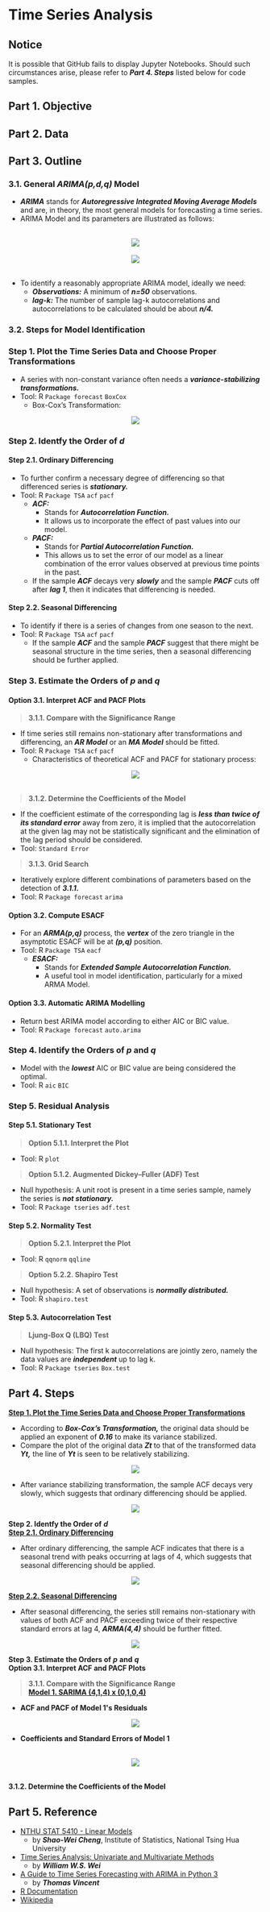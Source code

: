 # Time Series Analysis
## Notice
It is possible that GitHub fails to display Jupyter Notebooks. Should such circumstances arise, please refer to ***Part 4. Steps*** listed below for code samples.
## Part 1. Objective
## Part 2. Data
## Part 3. Outline
### 3.1. General ***ARIMA(p,d,q)*** Model
- ***ARIMA*** stands for ***Autoregressive Integrated Moving Average Models*** and are, in theory, the most general models for forecasting a time series.
- ARIMA Model and its parameters are illustrated as follows: 
<br>
<div align=center><img src="https://github.com/lclh813/Time_Series_Analysis/blob/master/F_1_ArimaModel.png"/></div>
<br>
<div align=center><img src="https://github.com/lclh813/Time_Series_Analysis/blob/master/F_2_ArimaParameter.png"/></div>
<br>

- To identify a reasonably appropriate ARIMA model, ideally we need:      
  - ***Observations:*** A minimum of ***n=50*** observations.  
  - ***lag-k:*** The number of sample lag-k autocorrelations and autocorrelations to be calculated should be about ***n/4.*** 

### 3.2. Steps for Model Identification
### Step 1. Plot the Time Series Data and Choose Proper Transformations
- A series with non-constant variance often needs a ***variance-stabilizing transformations.***
- Tool: R ```Package forecast``` ```BoxCox```
  - Box-Cox’s Transformation:

<div align=center><img src="https://github.com/lclh813/Time_Series_Analysis/blob/master/F_3_BoxCox.png"/></div>

### Step 2. Identfy the Order of ***d***
#### Step 2.1. Ordinary Differencing 
- To further confirm a necessary degree of differencing so that differenced series is ***stationary.***
- Tool: R ```Package TSA``` ```acf``` ```pacf```
  - ***ACF:*** 
    - Stands for ***Autocorrelation Function.***
    - It allows us to incorporate the effect of past values into our model.
  - ***PACF:*** 
    - Stands for ***Partial Autocorrelation Function.***
    - This allows us to set the error of our model as a linear combination of the error values observed at previous time points in the past.
  - If the sample ***ACF*** decays very ***slowly*** and the sample ***PACF*** cuts off after ***lag 1***, then it indicates that differencing is needed.
  
#### Step 2.2. Seasonal Differencing
- To identify if there is a series of changes from one season to the next.
- Tool: R ```Package TSA``` ```acf``` ```pacf```
  - If the sample ***ACF*** and the sample ***PACF*** suggest that there might be seasonal structure in the time series, then a seasonal differencing should be further applied.
  
### Step 3. Estimate the Orders of ***p*** and ***q***  
#### Option 3.1. Interpret ACF and PACF Plots

> **3.1.1. Compare with the Significance Range**  
- If time series still remains non-stationary after transformations and differencing, an ***AR Model*** or an ***MA Model*** should be fitted.
- Tool: R ```Package TSA``` ```acf``` ```pacf```
  - Characteristics of theoretical ACF and PACF for stationary process:

<div align=center><img src="https://github.com/lclh813/Time_Series_Analysis/blob/master/F_4_ArimaAcfPacf.png"/></div>
<br>

> **3.1.2. Determine the Coefficients of the Model**
- If the coefficient estimate of the corresponding lag is ***less than twice of its standard error*** away from zero, it is implied that the autocorrelation at the given lag may not be statistically significant and the elimination of the lag period should be considered.
- Tool: ```Standard Error```

> **3.1.3. Grid Search**
- Iteratively explore different combinations of parameters based on the detection of ***3.1.1.*** 
- Tool: R ```Package forecast``` ```arima```

#### Option 3.2. Compute ESACF
- For an ***ARMA(p,q)*** process, the ***vertex*** of the zero triangle in the asymptotic ESACF will be at ***(p,q)*** position.
- Tool: R ```Package TSA``` ```eacf```
  - ***ESACF:***
    - Stands for ***Extended Sample Autocorrelation Function.*** 
    - A useful tool in model identification, particularly for a mixed ARMA Model.

#### Option 3.3. Automatic ARIMA Modelling
- Return best ARIMA model according to either AIC or BIC value.
- Tool: R ```Package forecast``` ```auto.arima```

### Step 4. Identify the Orders of ***p*** and ***q***
- Model with the ***lowest*** AIC or BIC value are being considered the optimal.
- Tool: R ```aic``` ```BIC```

### Step 5. Residual Analysis
#### Step 5.1. Stationary Test

> **Option 5.1.1. Interpret the Plot**
- Tool: R ```plot``` 
> **Option 5.1.2. Augmented Dickey–Fuller (ADF) Test** 
- Null hypothesis: A unit root is present in a time series sample, namely the series is ***not stationary.***
- Tool: R ```Package tseries``` ```adf.test```

#### Step 5.2. Normality Test

> **Option 5.2.1. Interpret the Plot**  
- Tool: R ```qqnorm``` ```qqline``` 
> **Option 5.2.2. Shapiro Test**  
- Null hypothesis: A set of observations is ***normally distributed.***
- Tool: R ```shapiro.test```

#### Step 5.3. Autocorrelation Test  

> **Ljung-Box Q (LBQ) Test**
- Null hypothesis: The first k autocorrelations are jointly zero, namely the data values are ***independent*** up to lag k.
- Tool: R ```Package tseries``` ```Box.test```

## Part 4. Steps
[**Step 1. Plot the Time Series Data and Choose Proper Transformations**](https://github.com/lclh813/Time_Series_Analysis/blob/master/C_1_Transformation.R)
- According to ***Box-Cox’s Transformation,*** the original data should be applied an exponent of ***0.16*** to make its variance stabilized.
- Compare the plot of the original data ***Zt*** to that of the transformed data ***Yt,*** the line of ***Yt*** is seen to be relatively stabilizing.

<div align=center><img src="https://github.com/lclh813/Time_Series_Analysis/blob/master/P_1_1_Transformation.png"/></div>

- After variance stabilizing transformation, the sample ACF decays very slowly, which suggests that ordinary differencing should be applied.

<div align=center><img src="https://github.com/lclh813/Time_Series_Analysis/blob/master/P_1_2_TransformationAcfPacf.png"/></div>

**Step 2. Identfy the Order of** ***d***  
[**Step 2.1. Ordinary Differencing**](https://github.com/lclh813/Time_Series_Analysis/blob/master/C_2_1_OrdinaryDiff.R)
- After ordinary differencing, the sample ACF indicates that there is a seasonal trend with peaks occurring at lags of 4, which suggests that seasonal differencing should be applied.

<div align=center><img src="https://github.com/lclh813/Time_Series_Analysis/blob/master/P_2_1_OrdinaryDiffAcfPacf.png"/></div>

[**Step 2.2. Seasonal Differencing**](https://github.com/lclh813/Time_Series_Analysis/blob/master/C_2_2_SeasonalDiff.R)

- After seasonal differencing, the series still remains non-stationary with values of both ACF and PACF exceeding twice of their respective standard errors at lag 4, ***ARMA(4,4)*** should be further fitted. 

<div align=center><img src="https://github.com/lclh813/Time_Series_Analysis/blob/master/P_2_2_SeasonalDiffAcfPacf.png"/></div>

**Step 3. Estimate the Orders of** ***p*** **and** ***q***  
**Option 3.1. Interpret ACF and PACF Plots**  
> **3.1.1. Compare with the Significance Range**  
> [**Model 1. SARIMA (4,1,4) x (0,1,0,4)**](https://github.com/lclh813/Time_Series_Analysis/blob/master/C_3_1_M1.R)  
- **ACF and PACF of Model 1's Residuals**  

<div align=center><img src="https://github.com/lclh813/Time_Series_Analysis/blob/master/P_3_1_1_M1ResidualAcfPacf.png"/></div>

- **Coefficients and Standard Errors of Model 1**
<br>
<div align=center><img src="https://github.com/lclh813/Time_Series_Analysis/blob/master/P_3_1_2_M1CoefficientSe.png"/></div>
<br>

**3.1.2. Determine the Coefficients of the Model**


## Part 5. Reference
- [NTHU STAT 5410 - Linear Models](http://www.stat.nthu.edu.tw/~swcheng/Teaching/stat5410/index.php)
  - by ***Shao-Wei Cheng***, Institute of Statistics, National Tsing Hua University
- [Time Series Analysis: Univariate and Multivariate Methods](https://www.amazon.com/Time-Analysis-Univariate-Multivariate-Methods/dp/0321322169) 
  - by ***William W.S. Wei***
- [A Guide to Time Series Forecasting with ARIMA in Python 3](https://www.digitalocean.com/community/tutorials/a-guide-to-time-series-forecasting-with-arima-in-python-3)
  - by ***Thomas Vincent***
- [R Documentation](https://www.rdocumentation.org/)
- [Wikipedia](https://www.wikipedia.org/)

